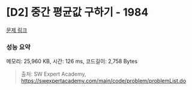 # [D2] 중간 평균값 구하기 - 1984 

[문제 링크](https://swexpertacademy.com/main/code/problem/problemDetail.do?contestProbId=AV5Pw_-KAdcDFAUq) 

### 성능 요약

메모리: 25,960 KB, 시간: 126 ms, 코드길이: 2,758 Bytes



> 출처: SW Expert Academy, https://swexpertacademy.com/main/code/problem/problemList.do